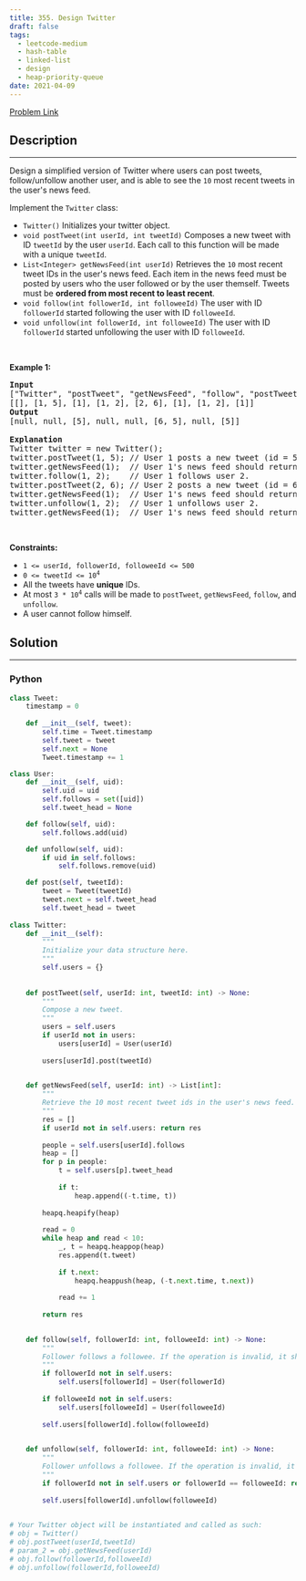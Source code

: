 ```yaml
---
title: 355. Design Twitter
draft: false
tags: 
  - leetcode-medium
  - hash-table
  - linked-list
  - design
  - heap-priority-queue
date: 2021-04-09
---
```


[Problem Link](https://leetcode.com/problems/design-twitter/)

## Description

---
<p>Design a simplified version of Twitter where users can post tweets, follow/unfollow another user, and is able to see the <code>10</code> most recent tweets in the user&#39;s news feed.</p>

<p>Implement the <code>Twitter</code> class:</p>

<ul>
	<li><code>Twitter()</code> Initializes your twitter object.</li>
	<li><code>void postTweet(int userId, int tweetId)</code> Composes a new tweet with ID <code>tweetId</code> by the user <code>userId</code>. Each call to this function will be made with a unique <code>tweetId</code>.</li>
	<li><code>List&lt;Integer&gt; getNewsFeed(int userId)</code> Retrieves the <code>10</code> most recent tweet IDs in the user&#39;s news feed. Each item in the news feed must be posted by users who the user followed or by the user themself. Tweets must be <strong>ordered from most recent to least recent</strong>.</li>
	<li><code>void follow(int followerId, int followeeId)</code> The user with ID <code>followerId</code> started following the user with ID <code>followeeId</code>.</li>
	<li><code>void unfollow(int followerId, int followeeId)</code> The user with ID <code>followerId</code> started unfollowing the user with ID <code>followeeId</code>.</li>
</ul>

<p>&nbsp;</p>
<p><strong class="example">Example 1:</strong></p>

<pre>
<strong>Input</strong>
[&quot;Twitter&quot;, &quot;postTweet&quot;, &quot;getNewsFeed&quot;, &quot;follow&quot;, &quot;postTweet&quot;, &quot;getNewsFeed&quot;, &quot;unfollow&quot;, &quot;getNewsFeed&quot;]
[[], [1, 5], [1], [1, 2], [2, 6], [1], [1, 2], [1]]
<strong>Output</strong>
[null, null, [5], null, null, [6, 5], null, [5]]

<strong>Explanation</strong>
Twitter twitter = new Twitter();
twitter.postTweet(1, 5); // User 1 posts a new tweet (id = 5).
twitter.getNewsFeed(1);  // User 1&#39;s news feed should return a list with 1 tweet id -&gt; [5]. return [5]
twitter.follow(1, 2);    // User 1 follows user 2.
twitter.postTweet(2, 6); // User 2 posts a new tweet (id = 6).
twitter.getNewsFeed(1);  // User 1&#39;s news feed should return a list with 2 tweet ids -&gt; [6, 5]. Tweet id 6 should precede tweet id 5 because it is posted after tweet id 5.
twitter.unfollow(1, 2);  // User 1 unfollows user 2.
twitter.getNewsFeed(1);  // User 1&#39;s news feed should return a list with 1 tweet id -&gt; [5], since user 1 is no longer following user 2.
</pre>

<p>&nbsp;</p>
<p><strong>Constraints:</strong></p>

<ul>
	<li><code>1 &lt;= userId, followerId, followeeId &lt;= 500</code></li>
	<li><code>0 &lt;= tweetId &lt;= 10<sup>4</sup></code></li>
	<li>All the tweets have <strong>unique</strong> IDs.</li>
	<li>At most <code>3 * 10<sup>4</sup></code> calls will be made to <code>postTweet</code>, <code>getNewsFeed</code>, <code>follow</code>, and <code>unfollow</code>.</li>
	<li>A user cannot follow himself.</li>
</ul>


## Solution

---
### Python
``` py title='design-twitter'
class Tweet:
    timestamp = 0
    
    def __init__(self, tweet):
        self.time = Tweet.timestamp
        self.tweet = tweet
        self.next = None
        Tweet.timestamp += 1

class User:
    def __init__(self, uid):
        self.uid = uid
        self.follows = set([uid])
        self.tweet_head = None

    def follow(self, uid):
        self.follows.add(uid)

    def unfollow(self, uid):
        if uid in self.follows:
            self.follows.remove(uid)

    def post(self, tweetId):
        tweet = Tweet(tweetId)
        tweet.next = self.tweet_head
        self.tweet_head = tweet
            
class Twitter:  
    def __init__(self):
        """
        Initialize your data structure here.
        """
        self.users = {}
        
        
    def postTweet(self, userId: int, tweetId: int) -> None:
        """
        Compose a new tweet.
        """
        users = self.users
        if userId not in users:
            users[userId] = User(userId)
        
        users[userId].post(tweetId)
        

    def getNewsFeed(self, userId: int) -> List[int]:
        """
        Retrieve the 10 most recent tweet ids in the user's news feed. Each item in the news feed must be posted by users who the user followed or by the user herself. Tweets must be ordered from most recent to least recent.
        """
        res = []
        if userId not in self.users: return res
        
        people = self.users[userId].follows
        heap = []
        for p in people:
            t = self.users[p].tweet_head
            
            if t:
                heap.append((-t.time, t))
        
        heapq.heapify(heap)
        
        read = 0
        while heap and read < 10:
            _, t = heapq.heappop(heap)
            res.append(t.tweet)
            
            if t.next:
                heapq.heappush(heap, (-t.next.time, t.next))
            
            read += 1
            
        return res
        

    def follow(self, followerId: int, followeeId: int) -> None:
        """
        Follower follows a followee. If the operation is invalid, it should be a no-op.
        """
        if followerId not in self.users:
            self.users[followerId] = User(followerId)
        
        if followeeId not in self.users:
            self.users[followeeId] = User(followeeId)
            
        self.users[followerId].follow(followeeId)

        
    def unfollow(self, followerId: int, followeeId: int) -> None:
        """
        Follower unfollows a followee. If the operation is invalid, it should be a no-op.
        """
        if followerId not in self.users or followerId == followeeId: return
        
        self.users[followerId].unfollow(followeeId)
        

# Your Twitter object will be instantiated and called as such:
# obj = Twitter()
# obj.postTweet(userId,tweetId)
# param_2 = obj.getNewsFeed(userId)
# obj.follow(followerId,followeeId)
# obj.unfollow(followerId,followeeId)
```

